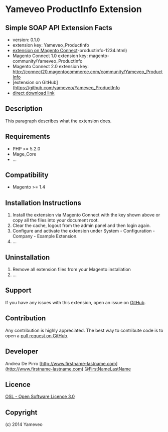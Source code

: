 Yameveo ProductInfo Extension
=====================
Simple SOAP API Extension
Facts
-----
- version: 0.1.0
- extension key: Yameveo_ProductInfo
- [extension on Magento Connect](http://www.magentocommerce.com/magento-connect/yameveo)-productinfo-1234.html)
- Magento Connect 1.0 extension key: magento-community/Yameveo_ProductInfo
- Magento Connect 2.0 extension key: http://connect20.magentocommerce.com/community/Yameveo_ProductInfo
- [extension on GitHub](https://github.com/yameveo/Yameveo_ProductInfo
- [direct download link](http://connect.magentocommerce.com/community/get/Yameveo_ProductInfo-1.0.0.tgz)

Description
-----------
This paragraph describes what the extension does.

Requirements
------------
- PHP >= 5.2.0
- Mage_Core
- ...

Compatibility
-------------
- Magento >= 1.4

Installation Instructions
-------------------------
1. Install the extension via Magento Connect with the key shown above or copy all the files into your document root.
2. Clear the cache, logout from the admin panel and then login again.
3. Configure and activate the extension under System - Configuration - Company - Example Extension.
4. ...

Uninstallation
--------------
1. Remove all extension files from your Magento installation
2. ...

Support
-------
If you have any issues with this extension, open an issue on [GitHub](https://github.com/yameveo/Yameveo_ProductInfo/issues).

Contribution
------------
Any contribution is highly appreciated. The best way to contribute code is to open a [pull request on GitHub](https://help.github.com/articles/using-pull-requests).

Developer
---------
Andrea De Pirro
[http://www.firstname-lastname.com](http://www.firstname-lastname.com)
[@FirstNameLastName](https://twitter.com/FirstNameLastName)

Licence
-------
[OSL - Open Software Licence 3.0](http://opensource.org/licenses/osl-3.0.php)

Copyright
---------
(c) 2014 Yameveo
